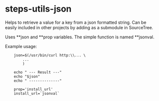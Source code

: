 steps-utils-json
================

Helps to retrieve a value for a key from a json formatted string. Can be easily included in other projects by adding as a submodule in SourceTree.

Uses **json and **prop variables. The simple function is named **jsonval.

Example usage:

		json=$(/usr/bin/curl http:\\... \
			... 
			)

		echo " --- Result ---"
		echo "$json"
		echo " --------------"

		prop='install_url'
		install_url=`jsonval`
